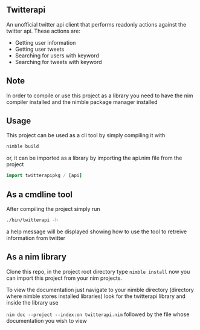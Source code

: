 ## Twitterapi

An unofficial twitter api client that performs readonly actions against the twitter api. These actions are:

* Getting user information
* Getting user tweets
* Searching for users with keyword
* Searching for tweets with keyword

## Note

In order to compile or use this project as a library you need to have the nim compiler installed and the nimble package manager installed

## Usage

This project can be used as a cli tool by simply compiling it with

```bash
nimble build
```

or, it can be imported as a library by importing the api.nim file from the project

```nim
import twitterapipkg / [api]
```

## As a cmdline tool

After compiling the project simply run

```bash
./bin/twitterapi -h
```

a help message will be displayed showing how to use the tool to retreive information from twitter

## As a nim library

Clone this repo, in the project root directory type `nimble install` now you can import this project from your nim projects.

To view the documentation just navigate to your nimble directory (directory where nimble stores installed libraries) look for the twitterapi library and inside the library use

`nim doc --project --index:on twitterapi.nim` followed by the file whose documentation you wish to view
